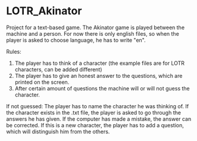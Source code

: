 # LOTR_Akinator

Project for a text-based game. The Akinator game is played between the machine and a person.
For now there is only english files, so when the player is asked to choose language, he has to write "en".

Rules:
1. The player has to think of a character (the example files are for LOTR characters, can be added different)
2. The player has to give an honest answer to the questions, which are printed on the screen.
3. After certain amount of questions the machine will or will not guess the character.

If not guessed:
The player has to name the character he was thinking of.
If the character exists in the .txt file, the player is asked to go through the answers he has given. If the computer has made a mistake, the answer can be corrected.
If this is a new character, the player has to add a question, which will distinguish him from the others.
